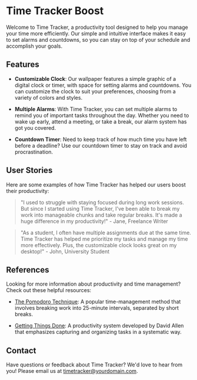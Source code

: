 <!--font:Exo 2-->

# Time Tracker Boost

Welcome to Time Tracker, a productivity tool designed to help you manage your time more efficiently. Our simple and intuitive interface makes it easy to set alarms and countdowns, so you can stay on top of your schedule and accomplish your goals.

## Features

- **Customizable Clock**: Our wallpaper features a simple graphic of a digital clock or timer, with space for setting alarms and countdowns. You can customize the clock to suit your preferences, choosing from a variety of colors and styles.

- **Multiple Alarms**: With Time Tracker, you can set multiple alarms to remind you of important tasks throughout the day. Whether you need to wake up early, attend a meeting, or take a break, our alarm system has got you covered.

- **Countdown Timer**: Need to keep track of how much time you have left before a deadline? Use our countdown timer to stay on track and avoid procrastination.

## User Stories

Here are some examples of how Time Tracker has helped our users boost their productivity:

> "I used to struggle with staying focused during long work sessions. But since I started using Time Tracker, I've been able to break my work into manageable chunks and take regular breaks. It's made a huge difference in my productivity!" - Jane, Freelance Writer

> "As a student, I often have multiple assignments due at the same time. Time Tracker has helped me prioritize my tasks and manage my time more effectively. Plus, the customizable clock looks great on my desktop!" - John, University Student

## References

Looking for more information about productivity and time management? Check out these helpful resources:

- [The Pomodoro Technique](#): A popular time-management method that involves breaking work into 25-minute intervals, separated by short breaks.

- [Getting Things Done](#): A productivity system developed by David Allen that emphasizes capturing and organizing tasks in a systematic way.

## Contact

Have questions or feedback about Time Tracker? We'd love to hear from you! Please email us at [timetracker@yourdomain.com](#).

<!--

Write me content for website with wallpaper which alt text is:

"A wallpaper featuring a simple graphic of a digital clock or timer, with space for setting alarms and countdowns."

The name/title of the page should not be 1:1 copy of the alt text but rather a real content of the website which is using this wallpaper.

- Use markdown format 
- Start with heading
- Heading should be short and concise
- The content should look like a real website 
- The website should not be about the wallpaper, wallpaper is just a related background
- Heading should be contain work "wallpaper" or "background"
- Include real sections like references, contact, user stories, etc. use things relevant to the page purpose.
- Feel free to use structure like headings, bullets, numbering, blockquotes, paragraphs, horizontal lines, etc.
- You can use formatting like bold or _italic_
- You can include UTF-8 emojis
- Links should be only #hash anchors (and you can refer to the document itself)
- Do not include images


---


# Time Tracker: A Simple Tool to Boost Your Productivity

Welcome to Time Tracker, a productivity tool designed to help you manage your time more efficiently. Our simple and intuitive interface makes it easy to set alarms and countdowns, so you can stay on top of your schedule and accomplish your goals.

## Features

- **Customizable Clock**: Our wallpaper features a simple graphic of a digital clock or timer, with space for setting alarms and countdowns. You can customize the clock to suit your preferences, choosing from a variety of colors and styles.

- **Multiple Alarms**: With Time Tracker, you can set multiple alarms to remind you of important tasks throughout the day. Whether you need to wake up early, attend a meeting, or take a break, our alarm system has got you covered.

- **Countdown Timer**: Need to keep track of how much time you have left before a deadline? Use our countdown timer to stay on track and avoid procrastination.

## User Stories

Here are some examples of how Time Tracker has helped our users boost their productivity:

> "I used to struggle with staying focused during long work sessions. But since I started using Time Tracker, I've been able to break my work into manageable chunks and take regular breaks. It's made a huge difference in my productivity!" - Jane, Freelance Writer

> "As a student, I often have multiple assignments due at the same time. Time Tracker has helped me prioritize my tasks and manage my time more effectively. Plus, the customizable clock looks great on my desktop!" - John, University Student

## References

Looking for more information about productivity and time management? Check out these helpful resources:

- [The Pomodoro Technique](#): A popular time-management method that involves breaking work into 25-minute intervals, separated by short breaks.

- [Getting Things Done](#): A productivity system developed by David Allen that emphasizes capturing and organizing tasks in a systematic way.

## Contact

Have questions or feedback about Time Tracker? We'd love to hear from you! Please email us at [timetracker@yourdomain.com](#).

-->
